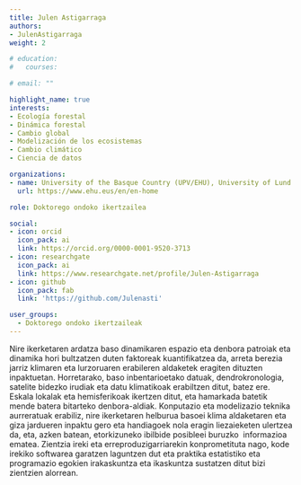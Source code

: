 ```yaml
---
title: Julen Astigarraga
authors:
- JulenAstigarraga
weight: 2

# education:
#   courses:

# email: ""

highlight_name: true
interests:
- Ecología forestal
- Dinámica forestal
- Cambio global
- Modelización de los ecosistemas
- Cambio climático
- Ciencia de datos

organizations:
- name: University of the Basque Country (UPV/EHU), University of Lund
  url: https://www.ehu.eus/en/en-home

role: Doktorego ondoko ikertzailea

social:
- icon: orcid
  icon_pack: ai
  link: https://orcid.org/0000-0001-9520-3713
- icon: researchgate
  icon_pack: ai
  link: https://www.researchgate.net/profile/Julen-Astigarraga
- icon: github
  icon_pack: fab
  link: 'https://github.com/Julenasti'

user_groups: 
  - Doktorego ondoko ikertzaileak
---
```


Nire ikerketaren ardatza baso dinamikaren espazio eta denbora patroiak eta dinamika hori bultzatzen duten faktoreak kuantifikatzea da, arreta berezia jarriz klimaren eta lurzoruaren erabileren aldaketek eragiten dituzten inpaktuetan. Horretarako, baso inbentarioetako datuak, dendrokronologia, satelite bidezko irudiak eta datu klimatikoak erabiltzen ditut, batez ere. Eskala lokalak eta hemisferikoak ikertzen ditut, eta hamarkada batetik mende batera bitarteko denbora-aldiak. Konputazio eta modelizazio teknika aurreratuak erabiliz, nire ikerketaren helburua basoei klima aldaketaren eta giza jardueren inpaktu gero eta handiagoek nola eragin liezaieketen ulertzea da, eta, azken batean, etorkizuneko ibilbide posibleei buruzko  informazioa ematea. Zientzia ireki eta erreproduzigarriarekin konprometituta nago, kode irekiko softwarea garatzen laguntzen dut eta praktika estatistiko eta programazio egokien irakaskuntza eta ikaskuntza sustatzen ditut bizi zientzien alorrean.
